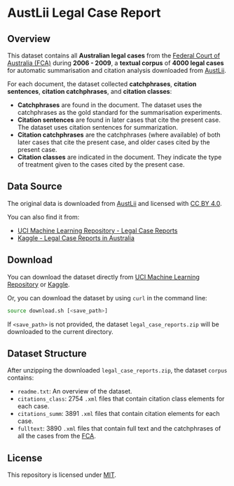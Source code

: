 # AustLii Legal Case Report

## Overview
This dataset contains all **Australian legal cases** from the [Federal Court of Australia (FCA)](https://www.fedcourt.gov.au) during **2006 - 2009**, a **textual corpus** of **4000 legal cases** for automatic summarisation and citation analysis downloaded from [AustLii](https://www.austlii.edu.au/).

For each document, the dataset collected **catchphrases**, **citation sentences**, **citation catchphrases**, and **citation classes**:

- **Catchphrases** are found in the document. The dataset uses the catchphrases as the gold standard for the summarisation experiments.
- **Citation sentences** are found in later cases that cite the present case. The dataset uses citation sentences for summarization. 
- **Citation catchphrases** are the catchphrases (where available) of both later cases that cite the present case, and older cases cited by the present case.
- **Citation classes** are indicated in the document. They indicate the type of treatment given to the cases cited by the present case.

## Data Source
The original data is downloaded from [AustLii](https://www.austlii.edu.au/) and licensed with [CC BY 4.0](https://creativecommons.org/licenses/by/4.0/deed.en).

You can also find it from:

- [UCI Machine Learning Repository - Legal Case Reports](https://archive.ics.uci.edu/dataset/239/legal+case+reports)
- [Kaggle - Legal Case Reports in Australia](https://www.kaggle.com/datasets/thedevastator/legal-case-reports-in-australia-2006-2009?select=06_1041.xml)

## Download
You can download the dataset directly from [UCI Machine Learning Repository](https://archive.ics.uci.edu/ml/datasets/Legal+Case+Reports) or [Kaggle](https://www.kaggle.com/datasets/thedevastator/legal-case-reports-in-australia-2006-2009?select=06_1041.xml).

Or, you can download the dataset by using `curl` in the command line:
```sh
source download.sh [<save_path>]
```
If `<save_path>` is not provided, the dataset `legal_case_reports.zip` will be downloaded to the current directory.

## Dataset Structure
After unzipping the downloaded ``legal_case_reports.zip``, the dataset  `corpus` contains:
- `readme.txt`: An overview of the dataset.
- `citations_class`: 2754 `.xml` files that contain citation class elements for each case.
- `citations_summ`: 3891 `.xml` files that contain citation elements for each case.
- `fulltext`: 3890 `.xml` files that contain full text and the catchphrases of all the cases from the [FCA](https://www.fedcourt.gov.au).

## License

This repository is licensed under [MIT](https://opensource.org/license/mit).

